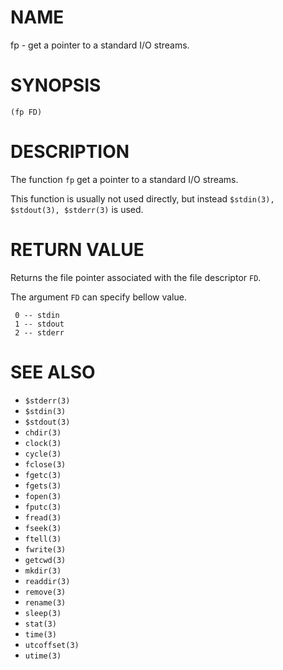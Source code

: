 # NAME
fp - get a pointer to a standard I/O streams.

# SYNOPSIS

    (fp FD)

# DESCRIPTION
The function `fp` get a pointer to a standard I/O streams.

This function is usually not used directly, but instead `$stdin(3), $stdout(3), $stderr(3)` is used.

# RETURN VALUE
Returns the file pointer associated with the file descriptor `FD`.

The argument `FD` can specify bellow value.

     0 -- stdin
     1 -- stdout
     2 -- stderr

# SEE ALSO
- `$stderr(3)`
- `$stdin(3)`
- `$stdout(3)`
- `chdir(3)`
- `clock(3)`
- `cycle(3)`
- `fclose(3)`
- `fgetc(3)`
- `fgets(3)`
- `fopen(3)`
- `fputc(3)`
- `fread(3)`
- `fseek(3)`
- `ftell(3)`
- `fwrite(3)`
- `getcwd(3)`
- `mkdir(3)`
- `readdir(3)`
- `remove(3)`
- `rename(3)`
- `sleep(3)`
- `stat(3)`
- `time(3)`
- `utcoffset(3)`
- `utime(3)`
